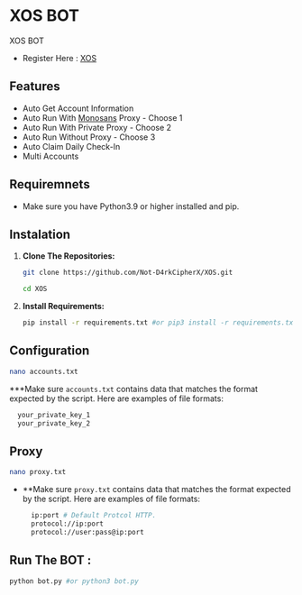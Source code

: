 # XOS BOT
XOS BOT

- Register Here : [XOS](X.ink/TLK7VU)

## Features

  - Auto Get Account Information
  - Auto Run With [Monosans](https://raw.githubusercontent.com/monosans/proxy-list/main/proxies/all.txt) Proxy - Choose 1
  - Auto Run With Private Proxy - Choose 2
  - Auto Run Without Proxy - Choose 3
  - Auto Claim Daily Check-In
  - Multi Accounts

## Requiremnets

- Make sure you have Python3.9 or higher installed and pip.

## Instalation

1. **Clone The Repositories:**
   ```bash
   git clone https://github.com/Not-D4rkCipherX/XOS.git
   ```
   ```bash
   cd XOS
   ```
   
2. **Install Requirements:**
   ```bash
   pip install -r requirements.txt #or pip3 install -r requirements.txt
   ```

## Configuration
 ```bash
nano accounts.txt
```
***Make sure `accounts.txt` contains data that matches the format expected by the script. Here are examples of file formats:
  ```bash
    your_private_key_1
    your_private_key_2
  ```
## Proxy
```bash
nano proxy.txt
```
- **Make sure `proxy.txt` contains data that matches the format expected by the script. Here are examples of file formats:
  ```bash
    ip:port # Default Protcol HTTP.
    protocol://ip:port
    protocol://user:pass@ip:port
  ```

## Run The BOT :

```bash
python bot.py #or python3 bot.py
```
